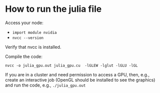 # How to run the julia file

Access your node:

- `import module nvidia`
- `nvcc --version`

Verify that nvcc is installed.

Compile the code:

`nvcc -o julia_gpu.out julia_gpu.cu  -lGLEW -lglut -lGLU -lGL`

If you are in a cluster and need permission to access a GPU, then, e.g., create an interactive job (OpenGL should be installed to see the graphics) and run the code, e.g., `./julia_gpu.out`
